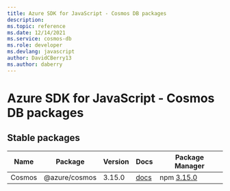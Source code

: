 ```yaml
---
title: Azure SDK for JavaScript - Cosmos DB packages
description: 
ms.topic: reference
ms.date: 12/14/2021
ms.service: cosmos-db
ms.role: developer
ms.devlang: javascript
author: DavidCBerry13
ms.author: daberry
---
```


# Azure SDK for JavaScript - Cosmos DB packages

## Stable packages

| Name                  | Package              | Version          | Docs                   | Package Manager                |
|-----------------------|----------------------|------------------|------------------------|--------------------------------|
| Cosmos | @azure/cosmos | 3.15.0 | [docs](/azure/javascript/sdk/sdk-demo2/cosmos-db/cosmos/azure-cosmos/stable)  | npm [3.15.0](https://www.npmjs.com/package/%40azure%2Fcosmos) |
 

 


 